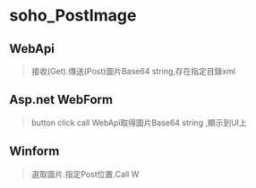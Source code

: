 # soho_PostImage

## WebApi
>接收(Get).傳送(Post)圖片Base64 string,存在指定目錄xml

## Asp.net WebForm
>button click call WebApi取得圖片Base64 string ,顯示到UI上

## Winform
>選取圖片.指定Post位置.Call W

